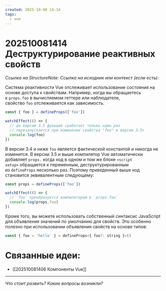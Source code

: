 ```yaml
---
created: 2025-10-08 14:14
tags:
  - vue
---
```

# 202510081414 Деструктурирование реактивных свойств

*Ссылка на StructureNote:*
*Ссылка на исходник или контекст (если есть):* 

Система реактивности Vue отслеживает использование состояния на основе доступа к свойствам. Например, когда вы обращаетесь к `props.foo` в вычисляемом геттере или наблюдателе, свойство `foo` отслеживается как зависимость.

```js
const { foo } = defineProps(['foo'])

watchEffect(() => {
  // до версии 3.5 функция сработает только один раз
  // перезапускается при изменении свойства "foo" в версии 3.5+
  console.log(foo)
})
```

В версии 3.4 и ниже `foo` является фактической константой и никогда не изменится. В версии 3.5 и выше компилятор Vue автоматически добавляет `props.` когда код в одном и том же блоке `<script setup>` обращается к переменным, деструктурированным из `defineProps` несколько раз. Поэтому приведенный выше код становится эквивалентным следующему:

```js
const props = defineProps(['foo'])

watchEffect(() => {
  // `foo` преобразуется компилятором в `props.foo`
  console.log(props.foo)
})
```

Кроме того, вы можете использовать собственный синтаксис JavaScript для объявления значений по умолчанию для свойств. Это особенно полезно при использовании объявления свойств на основе типов:

```js
const { foo = 'hello' } = defineProps<{ foo?: string }>()
```

# Связанные идеи:

* [[202510081406 Компоненты Vue]]
---

*Что стоит развить? Какие вопросы возникли?*

